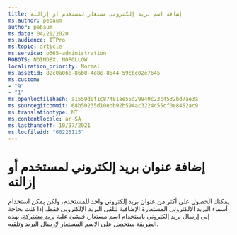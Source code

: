 ```yaml
---
title: إضافة اسم بريد إلكتروني مستعار لمستخدم أو إزالته
ms.author: pebaum
author: pebaum
ms.date: 04/21/2020
ms.audience: ITPro
ms.topic: article
ms.service: o365-administration
ROBOTS: NOINDEX, NOFOLLOW
localization_priority: Normal
ms.assetid: 82c0a06e-86b0-4e8c-8644-59cbc02e7645
ms.custom:
- "9"
- "1"
ms.openlocfilehash: a1559d0f1c87481ae55d29940c23c4532bd7ae3a
ms.sourcegitcommit: 68b50235d10ebb92b594ac3224c55cf0e8452ac9
ms.translationtype: MT
ms.contentlocale: ar-SA
ms.lasthandoff: 10/07/2021
ms.locfileid: "60226115"
---
```

# <a name="add-or-remove-an-email-address-for-a-user"></a>إضافة عنوان بريد إلكتروني لمستخدم أو إزالته

يمكنك الحصول على أكثر من عنوان بريد  إلكتروني واحد للمستخدم، ولكن يمكن استخدام أسماء البريد الإلكتروني المستعارة الإضافية لتلقي البريد الإلكتروني فقط. إذا كنت بحاجة إلى إرسال بريد إلكتروني باستخدام اسم مستعار، فنشئ علبة [بريد مشتركة](https://docs.microsoft.com/microsoft-365/admin/email/create-a-shared-mailbox). بهذه الطريقة ستحصل على الاسم المستعار لإرسال البريد وتلقيه.
  